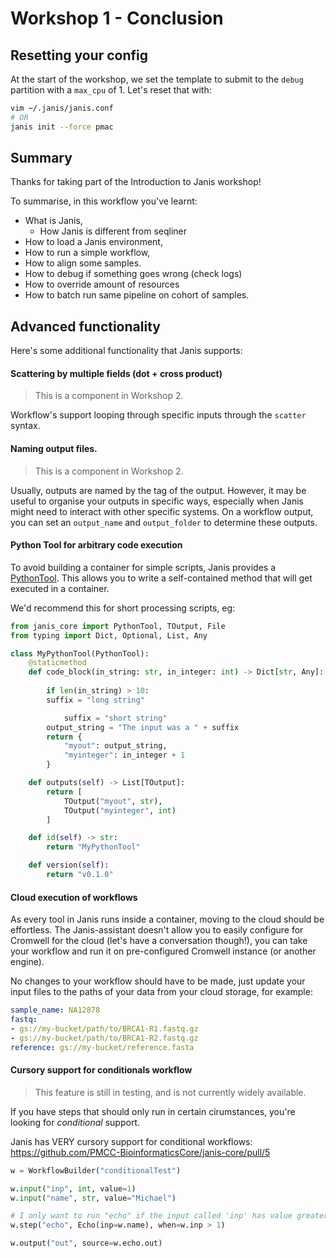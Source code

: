 # Workshop 1 - Conclusion

## Resetting your config

At the start of the workshop, we set the template to submit to the `debug` partition with a `max_cpu` of 1. Let's reset that with:

```bash
vim ~/.janis/janis.conf
# OR
janis init --force pmac
```

## Summary

Thanks for taking part of the Introduction to Janis workshop!

To summarise, in this workflow you've learnt:

- What is Janis, 
    - How Janis is different from seqliner
- How to load a Janis environment,
- How to run a simple workflow,
- How to align some samples.
- How to debug if something goes wrong (check logs)
- How to override amount of resources
- How to batch run same pipeline on cohort of samples.


## Advanced functionality

Here's some additional functionality that Janis supports:

#### Scattering by multiple fields (dot + cross product)

> This is a component in Workshop 2.

Workflow's support looping through specific inputs through the `scatter` syntax.

#### Naming output files.

> This is a component in Workshop 2.

Usually, outputs are named by the tag of the output. However, it may be useful to organise your outputs in specific ways, especially when Janis might need to interact with other specific systems. On a workflow output, you can set an `output_name` and `output_folder` to determine these outputs.

#### Python Tool for arbitrary code execution

To avoid building a container for simple scripts, Janis provides a [PythonTool](https://janis.readthedocs.io/en/latest/references/tools/pythontool.html). This allows you to write a self-contained method that will get executed in a container.

We'd recommend this for short processing scripts, eg:

```python
from janis_core import PythonTool, TOutput, File
from typing import Dict, Optional, List, Any

class MyPythonTool(PythonTool):
    @staticmethod
    def code_block(in_string: str, in_integer: int) -> Dict[str, Any]:
        
        if len(in_string) > 10:
        suffix = "long string" 

            suffix = "short string"
        output_string = "The input was a " + suffix
        return {
            "myout": output_string,
            "myinteger": in_integer + 1
        }

    def outputs(self) -> List[TOutput]:
        return [
            TOutput("myout", str),
            TOutput("myinteger", int)
        ]

    def id(self) -> str:
        return "MyPythonTool"

    def version(self):
        return "v0.1.0"
```

#### Cloud execution of workflows

As every tool in Janis runs inside a container, moving to the cloud should be effortless. The Janis-assistant doesn't allow you to easily configure for Cromwell for the cloud (let's have a conversation though!), you can take your workflow and run it on pre-configured Cromwell instance (or another engine).

No changes to your workflow should have to be made, just update your input files to the paths of your data from your cloud storage, for example:

```yaml
sample_name: NA12878
fastq: 
- gs://my-bucket/path/to/BRCA1-R1.fastq.gz
- gs://my-bucket/path/to/BRCA1-R2.fastq.gz
reference: gs://my-bucket/reference.fasta
```


#### Cursory support for conditionals workflow

> This feature is still in testing, and is not currently widely available.

If you have steps that should only run in certain cirumstances, you're looking for _conditional_ support.

Janis has VERY cursory support for conditional workflows: https://github.com/PMCC-BioinformaticsCore/janis-core/pull/5


```python
w = WorkflowBuilder("conditionalTest")

w.input("inp", int, value=1)
w.input("name", str, value="Michael")

# I only want to run "echo" if the input called 'inp' has value greater than 1
w.step("echo", Echo(inp=w.name), when=w.inp > 1)

w.output("out", source=w.echo.out)
```